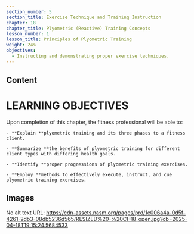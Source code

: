 ```yaml
---
section_number: 5
section_title: Exercise Technique and Training Instruction
chapter: 18
chapter_title: Plyometric (Reactive) Training Concepts
lesson_number: 1
lesson_title: Principles of Plyometric Training
weight: 24%
objectives:
  - Instructing and demonstrating proper exercise techniques.
---
```


## Content
# LEARNING OBJECTIVES

Upon completion of this chapter, the fitness professional will be able to:

	- **Explain **plyometric training and its three phases to a fitness client.

	- **Summarize **the benefits of plyometric training for different client types with differing health goals.

	- **Identify **proper progressions of plyometric training exercises.

	- **Employ **methods to effectively execute, instruct, and cue plyometric training exercises.

## Images

No alt text
URL: https://cdn-assets.nasm.org/pages/prd/1e006a4a-0d5f-4261-2db3-08db5236d565/RESIZED%20-%20CH18_open.jpg?cb=2025-04-18T19:15:24.5684533
